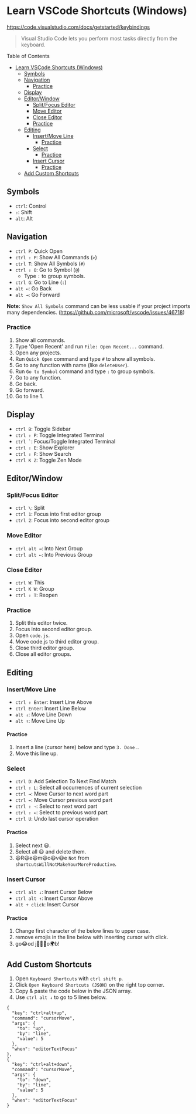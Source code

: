 # Learn VSCode Shortcuts (Windows)

https://code.visualstudio.com/docs/getstarted/keybindings

> Visual Studio Code lets you perform most tasks directly from the keyboard.

Table of Contents

- [Learn VSCode Shortcuts (Windows)](#learn-vscode-shortcuts-windows)
  - [Symbols](#symbols)
  - [Navigation](#navigation)
    - [Practice](#practice)
  - [Display](#display)
  - [Editor/Window](#editorwindow)
    - [Split/Focus Editor](#splitfocus-editor)
    - [Move Editor](#move-editor)
    - [Close Editor](#close-editor)
    - [Practice](#practice-1)
  - [Editing](#editing)
    - [Insert/Move Line](#insertmove-line)
      - [Practice](#practice-2)
    - [Select](#select)
      - [Practice](#practice-3)
    - [Insert Cursor](#insert-cursor)
      - [Practice](#practice-4)
  - [Add Custom Shortcuts](#add-custom-shortcuts)

## Symbols

- `ctrl`: Control
- `⇧`: Shift
- `alt`: Alt

## Navigation

- `ctrl P`: Quick Open
- `ctrl ⇧ P`: Show All Commands (`>`)
- `ctrl T`: Show All Symbols (`#`)
- `ctrl ⇧ O`: Go to Symbol (`@`)
  - Type `:` to group symbols.
- `ctrl G`: Go to Line (`:`)
- `alt ←`: Go Back
- `alt →`: Go Forward

**Note:** `Show All Symbols` command can be less usable if your project imports many dependencies. (https://github.com/microsoft/vscode/issues/46718)

### Practice

1. Show all commands.
2. Type 'Open Recent' and run `File: Open Recent...` command.
3. Open any projects.
4. Run `Quick Open` command and type `#` to show all symbols.
5. Go to any function with name (like `deleteUser`).
6. Run `Go to Symbol` command and type `:` to group symbols.
7. Go to any function.
8. Go back.
9. Go forward.
10. Go to line 1.

## Display

- `ctrl B`: Toggle Sidebar
- `ctrl ⇧ P`: Toggle Integrated Terminal
- `` ctrl ` ``: Focus/Toggle Integrated Terminal
- `ctrl ⇧ E`: Show Explorer
- `ctrl ⇧ F`: Show Search
- `ctrl K Z`: Toggle Zen Mode

## Editor/Window

### Split/Focus Editor

- `ctrl \`: Split
- `ctrl 1`: Focus into first editor group
- `ctrl 2`: Focus into second editor group

### Move Editor

- `ctrl alt →`: Into Next Group
- `ctrl alt ←`: Into Previous Group

### Close Editor

- `ctrl W`: This
- `ctrl K W`: Group
- `ctrl ⇧ T`: Reopen

### Practice

1. Split this editor twice.
2. Focus into second editor group.
3. Open `code.js`.
4. Move code.js to third editor group.
5. Close third editor group.
6. Close all editor groups.

## Editing

### Insert/Move Line

- `ctrl ⇧ Enter`: Insert Line Above
- `ctrl Enter`: Insert Line Below
- `alt ↓`: Move Line Down
- `alt ↑`: Move Line Up

#### Practice

1. Insert a line (cursor here) below and type `3. Done.`.
2. Move this line up.

### Select

- `ctrl D`: Add Selection To Next Find Match
- `ctrl ⇧ L`: Select all occurrences of current selection
- `ctrl →`: Move Cursor to next word part
- `ctrl ←`: Move Cursor previous word part
- `ctrl ⇧ →`: Select to next word part
- `ctrl ⇧ ←`: Select to previous word part
- `ctrl U`: Undo last cursor operation

#### Practice

1. Select next 😃.
2. Select all 😃 and delete them.
3. 😃R😃e😃m😃o😃v😃e `Not` from `shortcutsWillNotMakeYourMoreProductive`.

### Insert Cursor

- `ctrl alt ↓`: Insert Cursor Below
- `ctrl alt ↑`: Insert Cursor Above
- `alt + click`: Insert Cursor

#### Practice

1. Change first character of the below lines to upper case.
2. remove emojis in the line below with inserting cursor with click.
3. go😂od j🧘🏻‍♂️o🌍b!

## Add Custom Shortcuts

1. Open `Keyboard Shortcuts` with `ctrl shift p`.
2. Click `Open Keyboard Shortcuts (JSON)` on the right top corner.
3. Copy & paste the code below in the JSON array.
4. Use `ctrl alt ↓` to go to 5 lines below.

```
{
  "key": "ctrl+alt+up",
  "command": "cursorMove",
  "args": {
    "to": "up",
    "by": "line",
    "value": 5
  },
  "when": "editorTextFocus"
},
{
  "key": "ctrl+alt+down",
  "command": "cursorMove",
  "args": {
    "to": "down",
    "by": "line",
    "value": 5
  },
  "when": "editorTextFocus"
}
```
